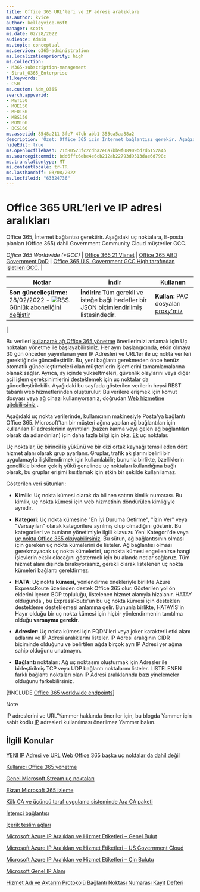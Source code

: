 ```yaml
---
title: Office 365 URL’leri ve IP adresi aralıkları
ms.author: kvice
author: kelleyvice-msft
manager: scotv
ms.date: 02/28/2022
audience: Admin
ms.topic: conceptual
ms.service: o365-administration
ms.localizationpriority: high
ms.collection:
- M365-subscription-management
- Strat_O365_Enterprise
f1.keywords:
- CSH
ms.custom: Adm_O365
search.appverid:
- MET150
- MOE150
- MED150
- MBS150
- MOM160
- BCS160
ms.assetid: 8548a211-3fe7-47cb-abb1-355ea5aa88a2
description: 'Özet: Office 365 için İnternet bağlantısı gerekir. Aşağıdaki uç noktalara, E-posta planları (Office 365) dahil Government Community Cloud müşteriler GCC.'
hideEdit: true
ms.openlocfilehash: 21d80523fc2cdba2e6a7bb9f08909bd7d6152a4b
ms.sourcegitcommit: bdd6ffc6ebe4e6cb212ab22793d9513dae6d798c
ms.translationtype: MT
ms.contentlocale: tr-TR
ms.lasthandoff: 03/08/2022
ms.locfileid: "63324736"
---
```

# <a name="office-365-urls-and-ip-address-ranges"></a>Office 365 URL’leri ve IP adresi aralıkları

Office 365, İnternet bağlantısı gerektirir. Aşağıdaki uç noktalara, E-posta planları (Office 365) dahil Government Community Cloud müşteriler GCC.
  
*Office 365 Worldwide (+GCC)* \| [Office 365 21 Vianet](urls-and-ip-address-ranges-21vianet.md) \| [Office 365 ABD Government DoD](microsoft-365-u-s-government-dod-endpoints.md) \| [Office 365 U.S. Government GCC High tarafından işletilen GCC.](microsoft-365-u-s-government-gcc-high-endpoints.md) \|

|Notlar|İndir|Kullanım|
|---|---|---|
|**Son güncelleştirme:** 28/02/2022 - ![RSS.](../media/5dc6bb29-25db-4f44-9580-77c735492c4b.png) [Günlük aboneliğini değiştir](https://endpoints.office.com/version/worldwide?allversions=true&format=rss&clientrequestid=b10c5ed1-bad1-445f-b386-b919946339a7)|**İndirin:** Tüm gerekli ve isteğe bağlı hedefler bir [JSON biçimlendirilmiş](https://endpoints.office.com/endpoints/worldwide?clientrequestid=b10c5ed1-bad1-445f-b386-b919946339a7) listesindedir.|**Kullan:** PAC dosyaları [proxy'miz](managing-office-365-endpoints.md#pacfiles)|
|

Bu verileri [kullanarak ağ Office 365 yönetme](managing-office-365-endpoints.md) önerilerimizi anlamak için Uç noktaları yönetme ile başlayabilirsiniz. Her ayın başlangıcında, etkin olmaya 30 gün önceden yayımlanan yeni IP Adresleri ve URL'ler ile uç nokta verileri gerektiğinde güncelleştirilir. Bu, yeni bağlantı gerekmeden önce henüz otomatik güncelleştirmeleri olan müşterilerin işlemlerini tamamlamalarına olanak sağlar. Ayrıca, ay içinde yükseltmeleri, güvenlik olaylarını veya diğer acil işlem gereksinimlerini desteklemek için uç noktalar da güncelleştirilebilir. Aşağıdaki bu sayfada gösterilen verilerin hepsi REST tabanlı web hizmetlerinden oluşturulur. Bu verilere erişmek için komut dosyası veya ağ cihazı kullanıyorsanız, doğrudan [Web hizmetine gitebilirsiniz](microsoft-365-ip-web-service.md) .

Aşağıdaki uç nokta verilerinde, kullanıcının makinesiyle Posta'ya bağlantı Office 365. Microsoft'tan bir müşteri ağına yapılan ağ bağlantıları için kullanılan IP adreslerinin ayrıntıları (bazen karma veya gelen ağ bağlantıları olarak da adlandırılan) için daha fazla bilgi için bkz. [Ek](additional-office365-ip-addresses-and-urls.md) uç noktalar.

Uç noktalar, üç birincil iş yükünü ve bir dizi ortak kaynağı temsil eden dört hizmet alanı olarak grup ayarlanır. Gruplar, trafik akışlarını belirli bir uygulamayla ilişkilendirmek için kullanılabilir; bununla birlikte, özelliklerin genellikle birden çok iş yükü genelinde uç noktaları kullandığına bağlı olarak, bu gruplar erişimi kısıtlamak için etkin bir şekilde kullanılamaz.

Gösterilen veri sütunları:

- **Kimlik**: Uç nokta kümesi olarak da bilinen satırın kimlik numarası. Bu kimlik, uç nokta kümesi için web hizmetinin döndürülen kimliğiyle aynıdır.

- **Kategori**: Uç nokta kümesine "En İyi Duruma Getirme", "İzin Ver" veya "Varsayılan" olarak kategorilere ayrılmış olup olmadığını gösterir. Bu kategorileri ve bunların yönetimiyle ilgili kılavuzu Yeni Kategori'de veya [uç nokta Office 365 okuyabilirsiniz](microsoft-365-network-connectivity-principles.md#new-office-365-endpoint-categories). Bu sütun, ağ bağlantısının olması için gereken uç nokta kümelerini de listeler. Ağ bağlantısı olması gerekmayacak uç nokta kümelerini, uç nokta kümesi engellenirse hangi işlevlerin eksik olacağını göstermek için bu alanda notlar sağlaruz. Tüm hizmet alanı dışında bırakıyorsanız, gerekli olarak listelenen uç nokta kümeleri bağlantı gerektirmez.

- **HATA**: Uç nokta **kümesi,** yönlendirme önekleriyle birlikte Azure ExpressRoute üzerinden destek Office 365 olur. Gösterilen yol ön eklerini içeren BGP topluluğu, listelenen hizmet alanıyla hizalanır. HATAY olduğunda **,** bu ExpressRoute'un bu uç nokta kümesi için desteklen destekleme desteklemesi anlamına gelir. Bununla birlikte, HATAYİS'in Hayır olduğu bir uç nokta kümesi için hiçbir yönlendirmenin tanıtılma olduğu **varsayma gerekir**.

- **Adresler**: Uç nokta kümesi için FQDN'leri veya joker karakterli etki alanı adlarını ve IP Adresi aralıklarını listeler. IP Adresi aralığının CIDR biçiminde olduğunu ve belirtilen ağda birçok ayrı IP Adresi yer ağına sahip olduğunu unutmayın.

- **Bağlantı** noktaları: Ağ uç noktasını oluşturmak için Adresler ile birleştirilmiş TCP veya UDP bağlantı noktalarını listeler. LISTELENEN farklı bağlantı noktaları olan IP Adresi aralıklarında bazı yinelemeler olduğunu farkebilirsiniz.

[!INCLUDE [Office 365 worldwide endpoints](../includes/office-365-worldwide-endpoints.md)]

> [!NOTE]
> IP adreslerini ve URL'Yammer hakkında öneriler için, bu blogda Yammer için sabit kodlu [IP](https://techcommunity.microsoft.com/t5/Yammer-Blog/Using-hard-coded-IP-addresses-for-Yammer-is-not-recommended/ba-p/276592) adresleri kullanılması önerilmez Yammer bakın.

## <a name="related-topics"></a>İlgili Konular

[YENI IP Adresi ve URL Web Office 365 başka uç noktalar da dahil değil](additional-office365-ip-addresses-and-urls.md)

[Kullanıcı Office 365 yönetme](managing-office-365-endpoints.md)

[Genel Microsoft Stream uç noktaları](/stream/network-overview#general-microsoft-stream-endpoints)
  
[Ekran Microsoft 365 izleme](./monitor-connectivity.md)

[Kök CA ve üçüncü taraf uygulama sisteminde Ara CA paketi](../compliance/encryption-office-365-certificate-chains.md)
  
[İstemci bağlantısı](https://support.office.com/article/client-connectivity-4232abcf-4ae5-43aa-bfa1-9a078a99c78b)
  
[İçerik teslim ağları](https://support.office.com/article/content-delivery-networks-0140f704-6614-49bb-aa6c-89b75dcd7f1f)
  
[Microsoft Azure IP Aralıkları ve Hizmet Etiketleri – Genel Bulut](https://www.microsoft.com/download/details.aspx?id=56519)

[Microsoft Azure IP Aralıkları ve Hizmet Etiketleri – US Government Cloud](https://www.microsoft.com/download/details.aspx?id=57063)

[Microsoft Azure IP Aralıkları ve Hizmet Etiketleri – Çin Bulutu](https://www.microsoft.com/download/details.aspx?id=57062)
  
[Microsoft Genel IP Alanı](https://www.microsoft.com/download/details.aspx?id=53602)

[Hizmet Adı ve Aktarım Protokolü Bağlantı Noktası Numarası Kayıt Defteri](https://www.iana.org/assignments/service-names-port-numbers/service-names-port-numbers.xhtml)
